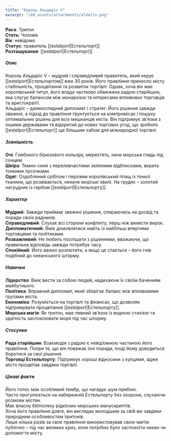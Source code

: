 ```yaml
---
title: "Король Альдаріс V"
excerpt: "/md_assets/attachments/aldaris.png"
---
```


**Раса**: Тритон  
**Стать**: Чоловік  
**Вік**: невідомо  
**Статус**: правитель [[estelport|Естельпорт]]   
**Розташування**: [[estelport|Естельпорт]] 

##### Опис

Король Альдаріс V – мудрий і справедливий правитель, який керує [[estelport|Естельпортом]] вже 30 років. Його правління принесло місту стабільність, процвітання та розвиток торгівлі. Однак, хоча він має королівський титул, його влада частково обмежена радою старійшин, яка слугує балансом між монархією та інтересами впливових торговців та аристократії.  
Альдаріс – далекоглядний дипломат і стратег. Його рішення завжди зважені, а підхід до правління ґрунтується на компромісах і пошуку оптимальних рішень для всіх мешканців міста. Він підтримує зв’язки з іншими державами та відкритий до нових торгових угод, що зробило [[estelport|Естельпорт]] ще більшим хабом для міжнародної торгівлі.  

##### Зовнішність  
**Очі**: Глибокого бірюзового кольору, мерехтять, наче морська гладь під сонцем.  
**Шкіра**: Темно-синя з переливчастими зеленими відблисками, вкрита тонкими лусочками.  
**Одяг**: Оздоблений сріблом і перлами королівський плащ із тонкої тканини, що розвівається, неначе морські хвилі. На грудях – золотий нагрудник із гербом [[estelport|Естельпорту]].  

##### Характер
  
**Мудрий**: Завжди приймає зважені рішення, спираючись на досвід та поради своїх радників.  
**Справедливий**: Слухає всі сторони конфлікту, перш ніж винести вирок.  
**Дипломатичний**: Вміє домовлятися навіть із найбільш впертими торговцями та політиками.  
**Розважливий**: Не любить поспішати з рішеннями, вважаючи, що правильна відповідь завжди потребує часу.  
**Спокійний**: Його важко розлютити, а якщо це стається – його гнів подібний до океанського шторму.  

##### Навички

**Лідерство**: Вміє вести за собою людей, надихаючи їх своїм баченням майбутнього.  
**Політика**: Вправний дипломат, який зберігає баланс між впливовими групами міста.  
**Економіка**: Розуміється на торгівлі та фінансах, що дозволяє підтримувати процвітання [[estelport|Естельпорту]].  
**Морська магія**: Як тритон, має певний зв’язок із водною стихією та здатність заспокоювати моря під час шторму.  

##### Стосунки
**Рада старійшин**: Взаємодія з радою є невід’ємною частиною його правління. Попри те, що він поважає їхні поради, іноді йому доводиться боротися за свої рішення.  
**Торговці Естельпорту**: Підтримує хороші відносини з купцями, адже місто процвітає завдяки торгівлі.  

##### Цікаві факти
Його голос має особливий тембр, що нагадує шум прибою.  
Часто прогулюється на набережній Естельпорту без охорони, слухаючи розмови містян.  
Має власну бібліотеку рідкісних морських манускриптів.  
Хоча його правління довге, він виглядає молодшим за свій вік завдяки природним особливостям тритонів.  
Лише кілька разів за своє правління використовував свою магію публічно – під час великих криз, коли потрібно було заспокоїти океан чи допомогти місту.  
